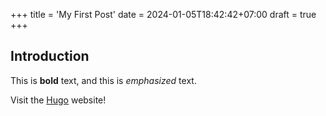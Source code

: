 +++
title = 'My First Post'
date = 2024-01-05T18:42:42+07:00
draft = true
+++

## Introduction

This is **bold** text, and this is *emphasized* text.

Visit the [Hugo](https://gohugo.io) website!